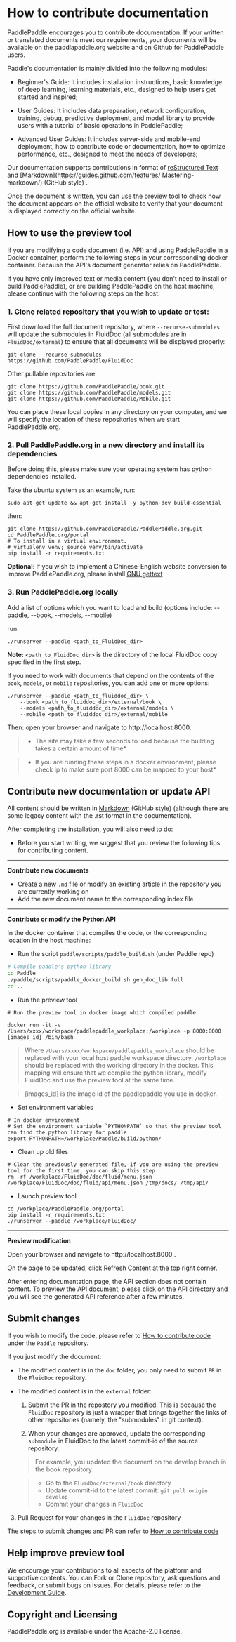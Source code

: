 # How to contribute documentation

PaddlePaddle encourages you to contribute documentation. If your written or translated documents meet our requirements, your documents will be available on the paddlapaddle.org website and on Github for PaddlePaddle users.

Paddle's documentation is mainly divided into the following modules:

- Beginner's Guide: It includes installation instructions, basic knowledge of deep learning, learning materials, etc., designed to help users get started and inspired;

- User Guides: It includes data preparation, network configuration, training, debug, predictive deployment, and model library to provide users with a tutorial of basic operations in PaddlePaddle;

- Advanced User Guides: It includes server-side and mobile-end deployment, how to contribute code or documentation, how to optimize performance, etc., designed to meet the needs of developers;

Our documentation supports contributions in format of [reStructured Text](http://www.sphinx-doc.org/en/master/usage/restructuredtext/basics.html) and [Markdown](https://guides.github.com/features/ Mastering-markdown/) (GitHub style) .

Once the document is written, you can use the preview tool to check how the document appears on the official website to verify that your document is displayed correctly on the official website.


## How to use the preview tool

If you are modifying a code document (i.e. API) and using PaddlePaddle in a Docker container, perform the following steps in your corresponding docker container. Because the API's document generator relies on PaddlePaddle.

If you have only improved text or media content (you don't need to install or build PaddlePaddle), or are building PaddlePaddle on the host machine, please continue with the following steps on the host.

### 1. Clone related repository that you wish to update or test:

First download the full document repository, where `--recurse-submodules` will update the submodules in FluidDoc (all submodules are in `FluidDoc/external`) to ensure that all documents will be displayed properly:

```
git clone --recurse-submodules https://github.com/PaddlePaddle/FluidDoc
```

Other pullable repositories are:


```
git clone https://github.com/PaddlePaddle/book.git
git clone https://github.com/PaddlePaddle/models.git
git clone https://github.com/PaddlePaddle/Mobile.git

```

You can place these local copies in any directory on your computer, and we will specify the location of these repositories when we start PaddlePaddle.org.

### 2. Pull PaddlePaddle.org in a new directory and install its dependencies

Before doing this, please make sure your operating system has python dependencies installed.

Take the ubuntu system as an example, run:

```
sudo apt-get update && apt-get install -y python-dev build-essential
```

then:

```
git clone https://github.com/PaddlePaddle/PaddlePaddle.org.git
cd PaddlePaddle.org/portal
# To install in a virtual environment.
# virtualenv venv; source venv/bin/activate
pip install -r requirements.txt
```

**Optional**: If you wish to implement a Chinese-English website conversion to improve PaddlePaddle.org, please install [GNU gettext](https://www.gnu.org/software/gettext/)

### 3. Run PaddlePaddle.org locally

Add a list of options which you want to load and build (options include: --paddle, --book, --models, --mobile)

run:

```
./runserver --paddle <path_to_FluidDoc_dir>
```

**Note:** `<path_to_FluidDoc_dir>` is the directory of the local FluidDoc copy specified in the first step.

If you need to work with documents that depend on the contents of the `book`, `models`, or `mobile` repositories, you can add one or more options:

```
./runserver --paddle <path_to_fluiddoc_dir> \
	--book <path_to_fluiddoc_dir>/external/book \
	--models <path_to_fluiddoc_dir>/external/models \
	--mobile <path_to_fluiddoc_dir>/external/mobile
```
Then: open your browser and navigate to http://localhost:8000.

>* The site may take a few seconds to load because the building takes a certain amount of time*

>* If you are running these steps in a docker environment, please check ip to make sure port 8000 can be mapped to your host*

## Contribute new documentation or update API

All content should be written in [Markdown](https://guides.github.com/features/mastering-markdown/) (GitHub style) (although there are some legacy content with the .rst format in the documentation).


After completing the installation, you will also need to do:

  - Before you start writing, we suggest that you review the following tips for contributing content.

 ---

  **Contribute new documents**


  - Create a new `.md` file or modify an existing article in the repository you are currently working on
  - Add the new document name to the corresponding index file

 ---

  **Contribute or modify the Python API**


  In the docker container that compiles the code, or the corresponding location in the host machine:

  - Run the script `paddle/scripts/paddle_build.sh` (under Paddle repo)
  
  ```bash
  # Compile paddle's python library
  cd Paddle
  ./paddle/scripts/paddle_docker_build.sh gen_doc_lib full
  cd ..
  ```

  - Run the preview tool

  ```
  # Run the preview tool in docker image which compiled paddle

  docker run -it -v /Users/xxxx/workspace/paddlepaddle_workplace:/workplace -p 8000:8000 [images_id] /bin/bash
  ```
  
  > Where `/Users/xxxx/workspace/paddlepaddle_workplace` should be replaced with your local host paddle workspace directory, `/workplace` should be replaced with the working directory in the docker. This mapping will ensure that we compile the python library, modify FluidDoc and use the preview tool at the same time.

  > [images_id] is the image id of the paddlepaddle you use in docker.

  - Set environment variables

  ```
  # In docker environment
  # Set the environment variable `PYTHONPATH` so that the preview tool can find the python library for paddle
  export PYTHONPATH=/workplace/Paddle/build/python/
  ```

  - Clean up old files

  ```
  # Clear the previously generated file, if you are using the preview tool for the first time, you can skip this step
  rm -rf /workplace/FluidDoc/doc/fluid/menu.json /workplace/FluidDoc/doc/fluid/api/menu.json /tmp/docs/ /tmp/api/
  ```

  - Launch preview tool

  ```
  cd /workplace/PaddlePaddle.org/portal
  pip install -r requirements.txt
  ./runserver --paddle /workplace/FluidDoc/
  ```

---
  
  **Preview modification**



  Open your browser and navigate to http://localhost:8000 .

  On the page to be updated, click Refresh Content at the top right corner.
  
  After entering documentation page, the API section does not contain content. To preview the API document, please click on the API directory and you will see the generated API reference after a few minutes.
  

## Submit changes

If you wish to modify the code, please refer to [How to contribute code](contribute_to_paddle/index_en.html) under the `Paddle` repository.

If you just modify the document:

  - The modified content is in the `doc` folder, you only need to submit `PR` in the `FluidDoc` repository.
  
  - The modified content is in the `external` folder:

	1. Submit the PR in the repostory you modified. This is because the `FluidDoc` repository is just a wrapper that brings together the links of other repositories (namely, the "submodules" in git context).
	
	2. When your changes are approved, update the corresponding `submodule` in FluidDoc to the latest commit-id of the source repository.

	  > For example, you updated the document on the develop branch in the book repository:
	  

	  > - Go to the `FluidDoc/external/book` directory
	  > - Update commit-id to the latest commit: `git pull origin develop`
	  > - Commit your changes in `FluidDoc`

3.  Pull Request for your changes in the `FluidDoc` repository

The steps to submit changes and PR can refer to [How to contribute code](contribute_to_paddle/index_en.html)

## Help improve preview tool

We encourage your contributions to all aspects of the platform and supportive contents. You can Fork or Clone repository, ask questions and feedback, or submit bugs on issues. For details, please refer to the [Development Guide](https://github.com/PaddlePaddle/PaddlePaddle.org/blob/develop/DEVELOPING.md).

## Copyright and Licensing
PaddlePaddle.org is available under the Apache-2.0 license.
